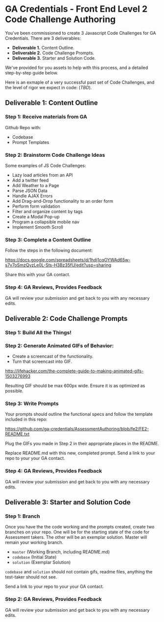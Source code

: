 # GA Credentials - Front End Level 2 Code Challenge Authoring

You've been commissioned to create 3 Javascript Code Challenges for GA Credentials. There are 3 deliverables:

- **Deliverable 1.** Content Outline.
- **Deliverable 2.** Code Challenge Prompts.
- **Deliverable 3.** Starter and Solution Code.

We've provided for you assets to help with this process, and a detailed step-by-step guide below.

Here is an exmaple of a very successful past set of Code Challenges, and the level of rigor we expect in code: (*TBD*).

## Deliverable 1: Content Outline

### Step 1: Receive materials from GA

Github Repo with:

- Codebase
- Prompt Templates

### Step 2: Brainstorm Code Challenge Ideas

Some examples of JS Code Challenges:

- Lazy load articles from an API
- Add a twitter feed
- Add Weather to a Page
- Parse JSON Data
- Handle AJAX Errors
- Add Drag-and-Drop functionality to an order form
- Perform form validation
- Filter and organize content by tags
- Create a Modal Pop-up
- Program a collapsible mobile nav
- Implement Smooth Scroll

### Step 3: Complete a Content Outline

Follow the steps in the following document:

https://docs.google.com/spreadsheets/d/1hdj1cqOYWAd65w-s7v7oSmzQyzLe0L-Sts-H3Bz35fU/edit?usp=sharing

Share this with your GA contact.

### Step 4: GA Reviews, Provides Feedback

GA will review your submission and get back to you with any necessary edits.

## Deliverable 2: Code Challenge Prompts

### Step 1: Build All the Things!

### Step 2: Generate Animated GIFs of Behavior:

- Create a screencast of the functionality.
- Turn that screencast into GIF.

http://lifehacker.com/the-complete-guide-to-making-animated-gifs-1503276993

Resulting GIF should be max 600px wide. Ensure it is as optimized as possible.

### Step 3: Write Prompts

Your prompts should outline the functional specs and follow the template included in this repo: 

https://github.com/ga-credentials/AssessmentAuthoring/blob/fe2/FE2-README.txt

Plug the GIFs you made in Step 2 in their appropriate places in the README.

Replace README.md with this new, completed prompt. Send a link to your repo to your your GA contact.

### Step 4: GA Reviews, Provides Feedback

GA will review your submission and get back to you with any necessary edits.

## Deliverable 3: Starter and Solution Code

### Step 1: Branch

Once you have the the code working and the prompts created, create two branches on your repo. One will be for the starting state of the code for Assessment takers. The other will be an exemplar solution. Master will remain your working branch.

- `master` (Working Branch, including README.md)
- `codebase` (Initial State)
- `solution` (Exemplar Solution)

`codebase` and `solution` should not contain gifs, readme files, anything the test-taker should not see.

Send a link to your repo to your your GA contact.

### Step 2: GA Reviews, Provides Feedback

GA will review your submission and get back to you with any necessary edits.
